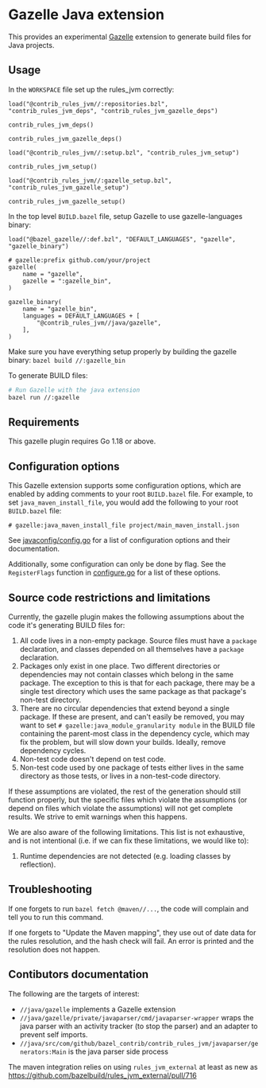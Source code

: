 # Gazelle Java extension

This provides an experimental [Gazelle][] extension to generate build files for
Java projects.

## Usage
In the `WORKSPACE` file set up the rules_jvm correctly:
```starlark
load("@contrib_rules_jvm//:repositories.bzl", "contrib_rules_jvm_deps", "contrib_rules_jvm_gazelle_deps")

contrib_rules_jvm_deps()

contrib_rules_jvm_gazelle_deps()

load("@contrib_rules_jvm//:setup.bzl", "contrib_rules_jvm_setup")

contrib_rules_jvm_setup()

load("@contrib_rules_jvm//:gazelle_setup.bzl", "contrib_rules_jvm_gazelle_setup")

contrib_rules_jvm_gazelle_setup()
```

In the top level `BUILD.bazel` file, setup Gazelle to use gazelle-languages binary:

```starlark
load("@bazel_gazelle//:def.bzl", "DEFAULT_LANGUAGES", "gazelle", "gazelle_binary")

# gazelle:prefix github.com/your/project
gazelle(
    name = "gazelle",
    gazelle = ":gazelle_bin",
)

gazelle_binary(
    name = "gazelle_bin",
    languages = DEFAULT_LANGUAGES + [
        "@contrib_rules_jvm//java/gazelle",
    ],
)
```

Make sure you have everything setup properly by building the gazelle binary:
`bazel build //:gazelle_bin`

To generate BUILD files:

```bash
# Run Gazelle with the java extension
bazel run //:gazelle
```

## Requirements

This gazelle plugin requires Go 1.18 or above.

## Configuration options

This Gazelle extension supports some configuration options, which are enabled by
adding comments to your root `BUILD.bazel` file. For example, to set
`java_maven_install_file`, you would add the following to your root
`BUILD.bazel` file:

```starlark
# gazelle:java_maven_install_file project/main_maven_install.json
```

See [javaconfig/config.go](javaconfig/config.go) for a list of configuration
options and their documentation.

Additionally, some configuration can only be done by flag. See the
`RegisterFlags` function in [configure.go](configure.go) for a list of these
options.

## Source code restrictions and limitations

Currently, the gazelle plugin makes the following assumptions about the code it's generating BUILD files for:
1. All code lives in a non-empty package. Source files must have a `package` declaration, and classes depended on all themselves have a `package` declaration.
1. Packages only exist in one place. Two different directories or dependencies may not contain classes which belong in the same package. The exception to this is that for each package, there may be a single test directory which uses the same package as that package's non-test directory.
1. There are no circular dependencies that extend beyond a single package. If these are present, and can't easily be removed, you may want to set `# gazelle:java_module_granularity module` in the BUILD file containing the parent-most class in the dependency cycle, which may fix the problem, but will slow down your builds. Ideally, remove dependency cycles.
1. Non-test code doesn't depend on test code.
1. Non-test code used by one package of tests either lives in the same directory as those tests, or lives in a non-test-code directory.

If these assumptions are violated, the rest of the generation should still function properly, but the specific files which violate the assumptions (or depend on files which violate the assumptions) will not get complete results. We strive to emit warnings when this happens.

We are also aware of the following limitations. This list is not exhaustive, and is not intentional (i.e. if we can fix these limitations, we would like to):
1. Runtime dependencies are not detected (e.g. loading classes by reflection).

## Troubleshooting

If one forgets to run `bazel fetch @maven//...`, the code will complain and tell
you to run this command.

If one forgets to "Update the Maven mapping", they use out of date data for the
rules resolution, and the hash check will fail. An error is printed and the
resolution does not happen.

## Contibutors documentation

The following are the targets of interest:

- `//java/gazelle` implements a Gazelle extension
- `//java/gazelle/private/javaparser/cmd/javaparser-wrapper` wraps the java
  parser with an activity tracker (to stop the parser) and an adapter to prevent
  self imports.
- `//java/src/com/github/bazel_contrib/contrib_rules_jvm/javaparser/generators:Main`
  is the java parser side process

The maven integration relies on using `rules_jvm_external` at least as new as
https://github.com/bazelbuild/rules_jvm_external/pull/716

[gazelle]: https://github.com/bazelbuild/bazel-gazelle
